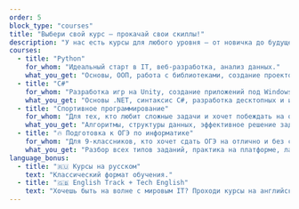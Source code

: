 ```yaml
---
order: 5
block_type: "courses"
title: "Выбери свой курс – прокачай свои скиллы!"
description: "У нас есть курсы для любого уровня – от новичка до будущего IT-гуру!"
courses:
  - title: "Python"
    for_whom: "Идеальный старт в IT, веб-разработка, анализ данных."
    what_you_get: "Основы, ООП, работа с библиотеками, создание проектов."
  - title: "C#"
    for_whom: "Разработка игр на Unity, создание приложений под Windows."
    what_you_get: "Основы .NET, синтаксис C#, разработка десктопных и игровых приложений."
  - title: "Спортивное программирование"
    for_whom: "Для тех, кто любит сложные задачи и хочет побеждать на олимпиадах."
    what_you_get: "Алгоритмы, структуры данных, эффективное решение задач."
  - title: "🔥 Подготовка к ОГЭ по информатике"
    for_whom: "Для 9-классников, кто хочет сдать ОГЭ на отлично и без стресса."
    what_you_get: "Разбор всех типов заданий, практика на платформе, лайфхаки для экзамена."
language_bonus:
  - title: "🇷🇺 Курсы на русском"
    text: "Классический формат обучения."
  - title: "🇬🇧 English Track + Tech English"
    text: "Хочешь быть на волне с мировым IT? Проходи курсы на английском! Бонус: 1-2 дополнительных урока технического английского в неделю – учи лексику, которую используют в Google и Microsoft!"
---
```


